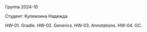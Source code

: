 Группа 2024-10

Студент:
Кулемзина Надежда

HW-01. Gradle.
HW-02. Generics.
HW-03. Annotations.
HW-04. GC.
